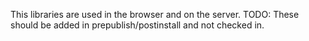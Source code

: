 This libraries are used in the browser and on the server.
TODO: These should be added in prepublish/postinstall and not checked in.
